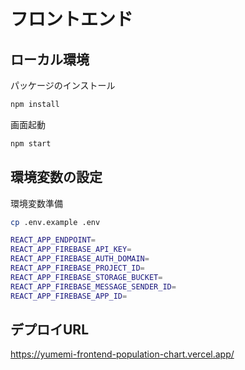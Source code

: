 # フロントエンド

## ローカル環境

パッケージのインストール
```bash
npm install
```

画面起動
```bash
npm start
```

## 環境変数の設定

環境変数準備
```bash
cp .env.example .env
```

```bash
REACT_APP_ENDPOINT=
REACT_APP_FIREBASE_API_KEY=
REACT_APP_FIREBASE_AUTH_DOMAIN=
REACT_APP_FIREBASE_PROJECT_ID=
REACT_APP_FIREBASE_STORAGE_BUCKET=
REACT_APP_FIREBASE_MESSAGE_SENDER_ID=
REACT_APP_FIREBASE_APP_ID=
```



## デプロイURL
https://yumemi-frontend-population-chart.vercel.app/
